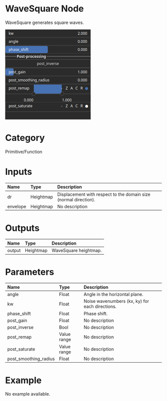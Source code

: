 
WaveSquare Node
===============


WaveSquare generates square waves.



![img](../../images/nodes/WaveSquare_settings.png)


# Category


Primitive/Function
# Inputs

|Name|Type|Description|
| :--- | :--- | :--- |
|dr|Heightmap|Displacement with respect to the domain size (normal direction).|
|envelope|Heightmap|No description|

# Outputs

|Name|Type|Description|
| :--- | :--- | :--- |
|output|Heightmap|WaveSquare heightmap.|

# Parameters

|Name|Type|Description|
| :--- | :--- | :--- |
|angle|Float|Angle in the horizontal plane.|
|kw|Float|Noise wavenumbers (kx, ky) for each directions.|
|phase_shift|Float|Phase shift.|
|post_gain|Float|No description|
|post_inverse|Bool|No description|
|post_remap|Value range|No description|
|post_saturate|Value range|No description|
|post_smoothing_radius|Float|No description|

# Example


No example available.